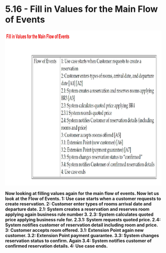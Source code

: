 # 5.16 - Fill in Values for the Main Flow of Events

<img src="/images/05_16_01.jpg" width="800" height="500">

**Now looking at filling values again for the main flow of events. Now let us look at the Flow of Events. 1: Use case starts when a customer requests to create reservation. 2: Customer enter types of rooms arrival date and departure date. 2.1: System creates a reservation and reserves room applying again business rule number 3. 2.3: System calculates quoted price applying business rule for. 2.3.1: System requests quoted price. 2.4: System notifies customer of reservation detail including room and price. 3: Customer accepts room offered. 3.1: Extension Point again new customer. 3.2: Extension Point payment guarantee. 3.3: System changes reservation status to confirm. Again 3.4: System notifies customer of confirmed reservation details. 4: Use case ends.**